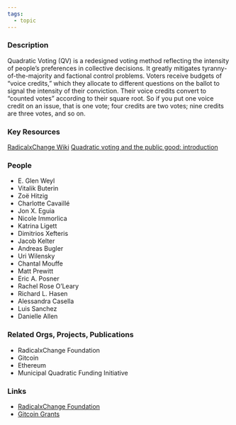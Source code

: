 ```yaml
---
tags:
  - topic
---
```


### Description
Quadratic Voting (QV) is a redesigned voting method reflecting the intensity of people’s preferences in collective decisions. It greatly mitigates tyranny-of-the-majority and factional control problems. Voters receive budgets of “voice credits,” which they allocate to different questions on the ballot to signal the intensity of their conviction. Their voice credits convert to “counted votes” according to their square root. So if you put one voice credit on an issue, that is one vote; four credits are two votes; nine credits are three votes, and so on.

### Key Resources

[RadicalxChange Wiki](https://www.radicalxchange.org/wiki/quadratic-voting/)
[Quadratic voting and the public good: introduction](https://www.radicalxchange.org/media/papers/qv-and-the-public-good.pdf)

### People

- E. Glen Weyl
- Vitalik Buterin
- Zoë Hitzig
- Charlotte Cavaillé
- Jon X. Eguia
- Nicole Immorlica
- Katrina Ligett
- Dimitrios Xefteris
- Jacob Kelter
- Andreas Bugler
- Uri Wilensky
- Chantal Mouffe
- Matt Prewitt
- Eric A. Posner
- Rachel Rose O’Leary
- Richard L. Hasen
- Alessandra Casella
- Luis Sanchez
- Danielle Allen

### Related Orgs, Projects, Publications
- RadicalxChange Foundation
- Gitcoin
- Ethereum
- Municipal Quadratic Funding Initiative

### Links
- [RadicalxChange Foundation](https://www.radicalxchange.org/)
- [Gitcoin Grants](https://gitcoin.co/)
